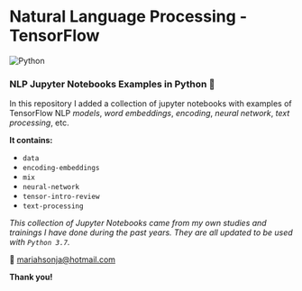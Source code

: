 # Natural Language Processing - TensorFlow 
![Python](https://img.shields.io/badge/Python-3.7-brightgreen.svg)

### NLP Jupyter Notebooks Examples in Python :snake: 

In this repository I added a collection of jupyter notebooks with 
examples of TensorFlow NLP *models*, *word embeddings*, *encoding*, *neural network*, *text processing*, etc.


**It contains:**

- `data` 
- `encoding-embeddings` 
- `mix`  
- `neural-network`
- `tensor-intro-review`
- `text-processing`


*This collection of Jupyter Notebooks came from my own studies and trainings I have done during the past years. They are all updated to be used with `Python 3.7`.*

:email: mariahsonja@hotmail.com

**Thank you!**
